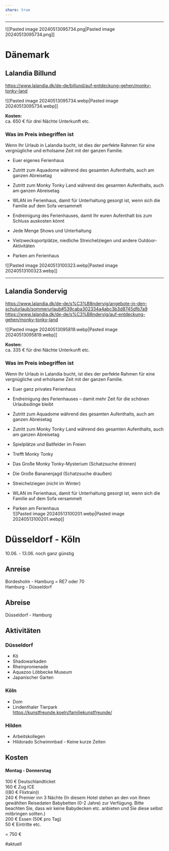 ```yaml
---  
share: true  
---  
```

---  
  
![[Pasted image 20240513095734.png|Pasted image 20240513095734.png]]  
  
  
# Dänemark  
  
## Lalandia **Billund**  
  
https://www.lalandia.dk/de-de/billund/auf-entdeckung-gehen/monky-tonky-land  
  
![[Pasted image 20240513095734.webp|Pasted image 20240513095734.webp]]  
  
**Kosten:**  
ca. 650 € für drei Nächte Unterkunft etc.  
  
  
### Was im Preis inbegriffen ist  
Wenn Ihr Urlaub in Lalandia bucht, ist dies der perfekte Rahmen für eine vergnügliche und erholsame Zeit mit der ganzen Familie.  
  
- Euer eigenes Ferienhaus  
      
- Zutritt zum Aquadome während des gesamten Aufenthalts, auch am ganzen Abreisetag  
      
- Zutritt zum Monky Tonky Land während des gesamten Aufenthalts, auch am ganzen Abreisetag  
      
- WLAN im Ferienhaus, damit für Unterhaltung gesorgt ist, wenn sich die Familie auf dem Sofa versammelt  
      
- Endreinigung des Ferienhauses, damit Ihr euren Aufenthalt bis zum Schluss auskosten könnt  
      
- Jede Menge Shows und Unterhaltung  
      
- Vielzwecksportplätze, niedliche Streichelziegen und andere Outdoor-Aktivitäten  
      
- Parken am Ferienhaus  
  
![[Pasted image 20240513100323.webp|Pasted image 20240513100323.webp]]  
      
  
---  
  
  
## Lalandia **Sondervig**  
https://www.lalandia.dk/de-de/s%C3%B8ndervig/angebote-in-den-schulurlaub/sommerurlaub#539caba302334a4abc3b3d8745dfb7a9  
https://www.lalandia.dk/de-de/s%C3%B8ndervig/auf-entdeckung-gehen/monky-tonky-land  
  
![[Pasted image 20240513095819.webp|Pasted image 20240513095819.webp]]  
  
**Kosten:**  
ca. 335 € für drei Nächte Unterkunft etc.  
  
  
### Was im Preis inbegriffen ist  
Wenn Ihr Urlaub in Lalandia bucht, ist dies der perfekte Rahmen für eine vergnügliche und erholsame Zeit mit der ganzen Familie.  
  
- Euer ganz privates Ferienhaus  
      
- Endreinigung des Ferienhauses – damit mehr Zeit für die schönen Urlaubsdinge bleibt  
      
- Zutritt zum Aquadome während des gesamten Aufenthalts, auch am ganzen Abreisetag  
      
- Zutritt zum Monky Tonky Land während des gesamten Aufenthalts, auch am ganzen Abreisetag  
      
- Spielplätze und Ballfelder im Freien  
      
- Trefft Monky Tonky  
      
- Das Große Monky Tonky-Mysterium (Schatzsuche drinnen)  
      
- Die Große Bananenjagd (Schatzsuche draußen)  
      
- Streichelziegen (nicht im Winter)  
      
- WLAN im Ferienhaus, damit für Unterhaltung gesorgt ist, wenn sich die Familie auf dem Sofa versammelt  
      
- Parken am Ferienhaus  
![[Pasted image 20240513100201.webp|Pasted image 20240513100201.webp]]  
  
# Düsseldorf - Köln  
  
10.06. - 13.06. noch ganz günstig  
  
## Anreise  
  
Bordesholm - Hamburg = RE7 oder 70    
Hamburg - Düsseldorf   
  
## Abreise  
  
Düsseldorf - Hamburg  
  
## Aktivitäten  
  
### Düsseldorf  
  
- Kö    
- Shadowarkaden    
- Rheinpromenade    
- Aquazoo Löbbecke Museum    
- Japanischer Garten  
  
### Köln  
  
- Dom    
- Lindenthaler Tierpark    
<https://kunstfreunde.koeln/familiekunstfreunde/>  
  
### Hilden  
  
- Arbeitskollegen    
- Hildorado Schwimmbad - Keine kurze Zeiten  
  
  
## Kosten  
  
#### Montag - Donnerstag  
  
100 € Deutschlandticket    
160 € Zug ICE    
((80 € Flixtrain))    
240 € Premier inn 3 Nächte (In diesem Hotel stehen an den von Ihnen gewählten Reisedaten Babybetten (0-2 Jahre) zur Verfügung. Bitte beachten Sie, dass wir keine Babydecken etc. anbieten und Sie diese selbst mitbringen sollten.)    
200 € Essen (50€ pro Tag)    
50 € Eintritte etc.  
  
= 750 €  
  
#aktuell 